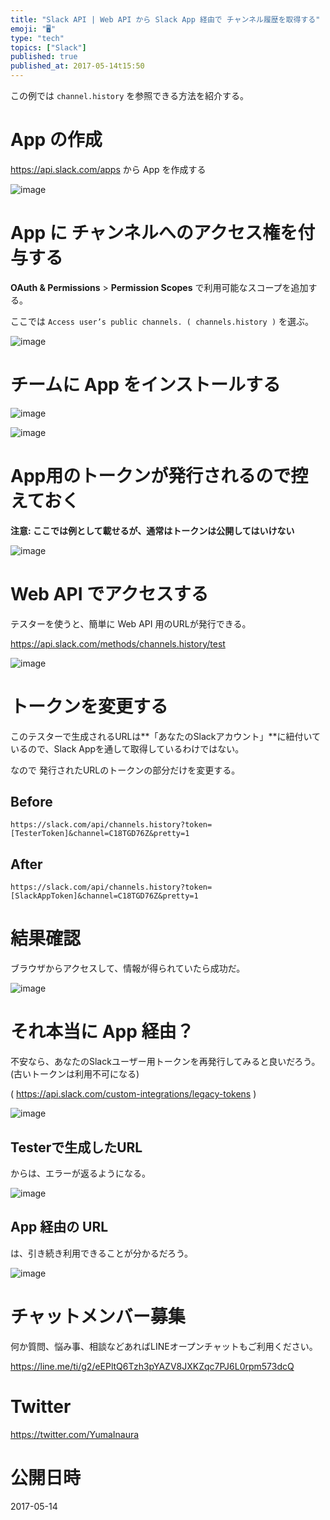 ```yaml
---
title: "Slack API | Web API から Slack App 経由で チャンネル履歴を取得する"
emoji: "🖥"
type: "tech"
topics: ["Slack"]
published: true
published_at: 2017-05-14t15:50
---
```


この例では `channel.history` を参照できる方法を紹介する。

# App の作成

https://api.slack.com/apps から App を作成する

![image](https://qiita-image-store.s3.amazonaws.com/0/89618/df7c3fc5-5c89-c4a6-c61c-519fefb7b467.png)

# App に チャンネルへのアクセス権を付与する


**OAuth & Permissions** > **Permission Scopes** で利用可能なスコープを追加する。

ここでは `Access user’s public channels. ( channels.history )` を選ぶ。

![image](https://qiita-image-store.s3.amazonaws.com/0/89618/e283f79f-b7f0-2804-d21a-9d7c709ef438.png)

# チームに App をインストールする

![image](https://qiita-image-store.s3.amazonaws.com/0/89618/cc60f256-774a-4aa4-bd9f-c2a0d59669e0.png)

![image](https://qiita-image-store.s3.amazonaws.com/0/89618/4e77d6d0-bacc-b5ed-04c7-92f771cd960a.png)

# App用のトークンが発行されるので控えておく

**注意: ここでは例として載せるが、通常はトークンは公開してはいけない**

![image](https://qiita-image-store.s3.amazonaws.com/0/89618/aca1be03-c66a-fb7d-245d-3bbcca863f2b.png)


# Web API でアクセスする

テスターを使うと、簡単に Web API 用のURLが発行できる。

https://api.slack.com/methods/channels.history/test

![image](https://qiita-image-store.s3.amazonaws.com/0/89618/8392c382-8a3e-b9b7-daba-46de41cc5f50.png)


# トークンを変更する

このテスターで生成されるURLは**「あなたのSlackアカウント」**に紐付いているので、Slack Appを通して取得しているわけではない。

なので 発行されたURLのトークンの部分だけを変更する。

## Before

`https://slack.com/api/channels.history?token=[TesterToken]&channel=C18TGD76Z&pretty=1`

## After

`https://slack.com/api/channels.history?token=[SlackAppToken]&channel=C18TGD76Z&pretty=1`

# 結果確認

ブラウザからアクセスして、情報が得られていたら成功だ。

![image](https://qiita-image-store.s3.amazonaws.com/0/89618/5e9b8a1c-2ffc-dad7-6cb8-6e21b6ceb345.png)

# それ本当に App 経由？

不安なら、あなたのSlackユーザー用トークンを再発行してみると良いだろう。(古いトークンは利用不可になる)

( https://api.slack.com/custom-integrations/legacy-tokens )

![image](https://qiita-image-store.s3.amazonaws.com/0/89618/81a8864b-2fa4-01ce-622e-529f6f746473.png)

## Testerで生成したURL

からは、エラーが返るようになる。

![image](https://qiita-image-store.s3.amazonaws.com/0/89618/8d031285-d6c2-069f-f8aa-c9d5b43894f5.png)

## App 経由の URL

は、引き続き利用できることが分かるだろう。

![image](https://qiita-image-store.s3.amazonaws.com/0/89618/5e9b8a1c-2ffc-dad7-6cb8-6e21b6ceb345.png)








<!-- Update From Qiita API -->

# チャットメンバー募集


何か質問、悩み事、相談などあればLINEオープンチャットもご利用ください。

https://line.me/ti/g2/eEPltQ6Tzh3pYAZV8JXKZqc7PJ6L0rpm573dcQ





# Twitter


https://twitter.com/YumaInaura


<!-- Update From Qiita API -->



# 公開日時

2017-05-14
